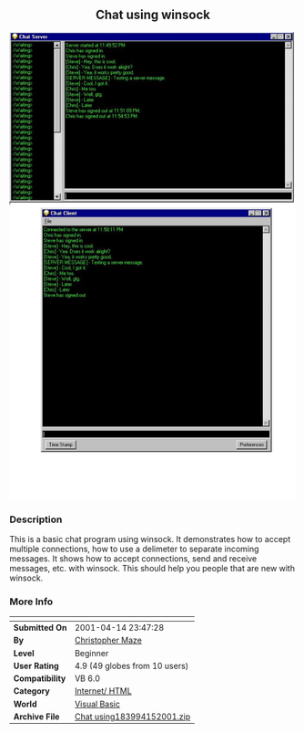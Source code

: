 ﻿<div align="center">

## Chat using winsock

<img src="PIC2001415058564315.jpg">
</div>

### Description

This is a basic chat program using winsock. It demonstrates how to accept multiple connections, how to use a delimeter to separate incoming messages. It shows how to accept connections, send and receive messages, etc. with winsock. This should help you people that are new with winsock.
 
### More Info
 


<span>             |<span>
---                |---
**Submitted On**   |2001-04-14 23:47:28
**By**             |[Christopher Maze](https://github.com/Planet-Source-Code/PSCIndex/blob/master/ByAuthor/christopher-maze.md)
**Level**          |Beginner
**User Rating**    |4.9 (49 globes from 10 users)
**Compatibility**  |VB 6\.0
**Category**       |[Internet/ HTML](https://github.com/Planet-Source-Code/PSCIndex/blob/master/ByCategory/internet-html__1-34.md)
**World**          |[Visual Basic](https://github.com/Planet-Source-Code/PSCIndex/blob/master/ByWorld/visual-basic.md)
**Archive File**   |[Chat using183994152001\.zip](https://github.com/Planet-Source-Code/christopher-maze-chat-using-winsock__1-22418/archive/master.zip)








